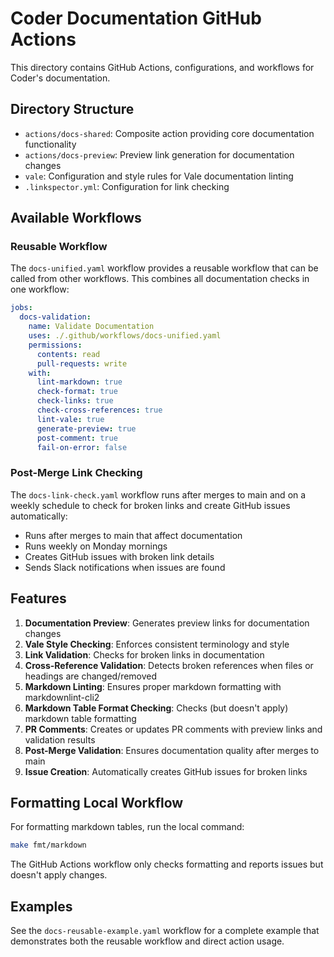 # Coder Documentation GitHub Actions

This directory contains GitHub Actions, configurations, and workflows for Coder's documentation.

## Directory Structure

- `actions/docs-shared`: Composite action providing core documentation functionality
- `actions/docs-preview`: Preview link generation for documentation changes
- `vale`: Configuration and style rules for Vale documentation linting
- `.linkspector.yml`: Configuration for link checking

## Available Workflows

### Reusable Workflow

The `docs-unified.yaml` workflow provides a reusable workflow that can be called from other workflows. This combines all documentation checks in one workflow:

```yaml
jobs:
  docs-validation:
    name: Validate Documentation
    uses: ./.github/workflows/docs-unified.yaml
    permissions:
      contents: read
      pull-requests: write
    with:
      lint-markdown: true
      check-format: true
      check-links: true
      check-cross-references: true
      lint-vale: true
      generate-preview: true
      post-comment: true
      fail-on-error: false
```

### Post-Merge Link Checking

The `docs-link-check.yaml` workflow runs after merges to main and on a weekly schedule to check for broken links and create GitHub issues automatically:

- Runs after merges to main that affect documentation
- Runs weekly on Monday mornings
- Creates GitHub issues with broken link details
- Sends Slack notifications when issues are found

## Features

1. **Documentation Preview**: Generates preview links for documentation changes
2. **Vale Style Checking**: Enforces consistent terminology and style
3. **Link Validation**: Checks for broken links in documentation
4. **Cross-Reference Validation**: Detects broken references when files or headings are changed/removed
5. **Markdown Linting**: Ensures proper markdown formatting with markdownlint-cli2
6. **Markdown Table Format Checking**: Checks (but doesn't apply) markdown table formatting
7. **PR Comments**: Creates or updates PR comments with preview links and validation results
8. **Post-Merge Validation**: Ensures documentation quality after merges to main
9. **Issue Creation**: Automatically creates GitHub issues for broken links

## Formatting Local Workflow

For formatting markdown tables, run the local command:

```bash
make fmt/markdown
```

The GitHub Actions workflow only checks formatting and reports issues but doesn't apply changes.

## Examples

See the `docs-reusable-example.yaml` workflow for a complete example that demonstrates both the reusable workflow and direct action usage.